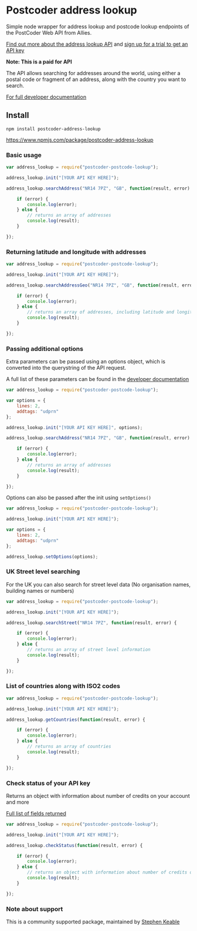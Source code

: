 # Postcoder address lookup

Simple node wrapper for address lookup and postcode lookup endpoints of the PostCoder Web API from Allies.

[Find out more about the address lookup API](https://www.alliescomputing.com/postcoder/address-lookup) and [sign up for a trial to get an API key](https://www.alliescomputing.com/postcoder/sign-up)

**Note: This is a paid for API**

The API allows searching for addresses around the world, using either a postal code or fragment of an address, along with the country you want to search.

[For full developer documentation](https://developers.alliescomputing.com)

## Install

`npm install postcoder-address-lookup`

https://www.npmjs.com/package/postcoder-address-lookup

### Basic usage

```javascript
var address_lookup = require("postcoder-postcode-lookup");

address_lookup.init("[YOUR API KEY HERE]");

address_lookup.searchAddress("NR14 7PZ", "GB", function(result, error) {

    if (error) {
        console.log(error);
    } else {
        // returns an array of addresses
        console.log(result);
    }

});
```

### Returning latitude and longitude with addresses

```javascript
var address_lookup = require("postcoder-postcode-lookup");

address_lookup.init("[YOUR API KEY HERE]");

address_lookup.searchAddressGeo("NR14 7PZ", "GB", function(result, error) {

    if (error) {
        console.log(error);
    } else {
        // returns an array of addresses, including latitude and longitude
        console.log(result);
    }

});
```

### Passing additional options

Extra parameters can be passed using an options object, which is converted into the querystring of the API request.

A full list of these parameters can be found in the [developer documentation](https://developers.alliescomputing.com/postcoder-web-api/address-lookup/premise)

```javascript
var address_lookup = require("postcoder-postcode-lookup");

var options = {
    lines: 2,
    addtags: "udprn"
};

address_lookup.init("[YOUR API KEY HERE]", options);

address_lookup.searchAddress("NR14 7PZ", "GB", function(result, error) {

    if (error) {
        console.log(error);
    } else {
        // returns an array of addresses
        console.log(result);
    }

});
```

Options can also be passed after the init using `setOptions()`

```javascript
var address_lookup = require("postcoder-postcode-lookup");

address_lookup.init("[YOUR API KEY HERE]");

var options = {
    lines: 2,
    addtags: "udprn"
};

address_lookup.setOptions(options);

```

### UK Street level searching

For the UK you can also search for street level data (No organisation names, building names or numbers)

```javascript
var address_lookup = require("postcoder-postcode-lookup");

address_lookup.init("[YOUR API KEY HERE]");

address_lookup.searchStreet("NR14 7PZ", function(result, error) {

    if (error) {
        console.log(error);
    } else {
        // returns an array of street level information
        console.log(result);
    }

});
```

### List of countries along with ISO2 codes

```javascript
var address_lookup = require("postcoder-postcode-lookup");

address_lookup.init("[YOUR API KEY HERE]");

address_lookup.getCountries(function(result, error) {

    if (error) {
        console.log(error);
    } else {
        // returns an array of countries
        console.log(result);
    }

});
```

### Check status of your API key

Returns an object with information about number of credits on your account and more

[Full list of fields returned](https://developers.alliescomputing.com/postcoder-web-api/error-handling)

```javascript
var address_lookup = require("postcoder-postcode-lookup");

address_lookup.init("[YOUR API KEY HERE]");

address_lookup.checkStatus(function(result, error) {

    if (error) {
        console.log(error);
    } else {
        // returns an object with information about number of credits on your account and more
        console.log(result);
    }

});
```

### Note about support

This is a community supported package, maintained by [Stephen Keable](https://github.com/stephenkeable)
